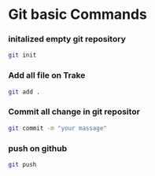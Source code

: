 # Git basic Commands 

### initalized empty git repository
```bash
git init
```

### Add all file on Trake
```bash
git add .
```

### Commit all change in git repositor
```bash
git commit -m "your massage"
```

### push on github
```bash
git push
```